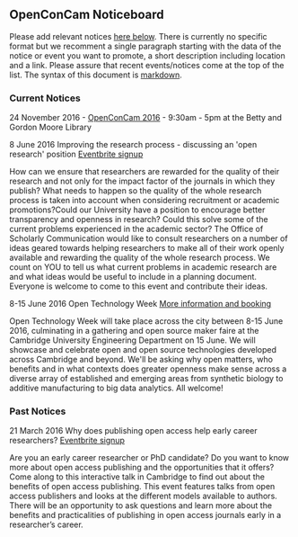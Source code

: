 ## OpenConCam Noticeboard

Please add relevant notices [here
below](https://github.com/OpenConCam/OpenConCam/blob/master/noticeboard.md). There
is currently no specific format but we recomment a single paragraph
starting with the data of the notice or event you want to promote, a
short description including location and a link. Please assure that
recent events/notices come at the top of the list. The syntax of this
document is
[markdown](https://guides.github.com/features/mastering-markdown/).

### Current Notices

24 November 2016 - [OpenConCam 2016](http://www.opencon2016.org/kirstiejane/opencon_2016_cambridge) - 9:30am - 5pm at the Betty and Gordon Moore Library

8 June 2016 Improving the research process - discussing an 'open research' position
[Eventbrite signup](https://www.eventbrite.com/e/improving-the-research-process-discussing-an-open-research-position-tickets-25391407383)

How can we ensure that researchers are rewarded for the quality of their research and not only for the impact factor of the journals in which they publish? What needs to happen so the quality of the whole research process is taken into account when considering recruitment or academic promotions?Could our University have a position to encourage better transparency and openness in research? Could this solve some of the current problems experienced in the academic sector?
The Office of Scholarly Communication would like to consult researchers on a number of ideas geared towards helping researchers to make all of their work openly available and rewarding the quality of the whole research process. We count on YOU to tell us what current problems in academic research are and what ideas would be useful to include in a planning document. Everyone is welcome to come to this event and contribute their ideas.

8-15 June 2016 Open Technology Week
[More information and booking](http://www.synbio.cam.ac.uk/initiatives/Open_Technology_Week)

Open Technology Week will take place across the city between 8-15 June 2016, culminating in a gathering and open source maker faire at the Cambridge University Engineering Department on 15 June. We will showcase and celebrate open and open source technologies developed across Cambridge and beyond. We'll be asking why open matters, who benefits and in what contexts does greater openness make sense across a diverse array of established and emerging areas from synthetic biology to additive manufacturing to big data analytics. All welcome!

### Past Notices

21 March 2016 Why does publishing open access help early career researchers?
[Eventbrite signup](https://www.eventbrite.com/e/why-does-publishing-open-access-help-early-career-researchers-tickets-22034493764)

Are you an early career researcher or PhD candidate? Do you want to know more about open access publishing and the opportunities that it offers? Come along to this interactive talk in Cambridge to find out about the benefits of open access publishing.
This event features talks from open access publishers and looks at the different models available to authors. There will be an opportunity to ask questions and learn more about the benefits and practicalities of publishing in open access journals early in a researcher’s career.




